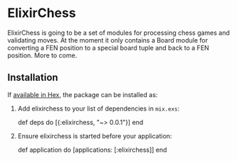 # ElixirChess

ElixirChess is going to be a set of modules for processing chess games and validating moves. At the moment it only contains a Board module for converting a FEN position to a special board tuple and back to a FEN position. More to come.

## Installation

If [available in Hex](https://hex.pm/docs/publish), the package can be installed as:

  1. Add elixirchess to your list of dependencies in `mix.exs`:

        def deps do
          [{:elixirchess, "~> 0.0.1"}]
        end

  2. Ensure elixirchess is started before your application:

        def application do
          [applications: [:elixirchess]]
        end
